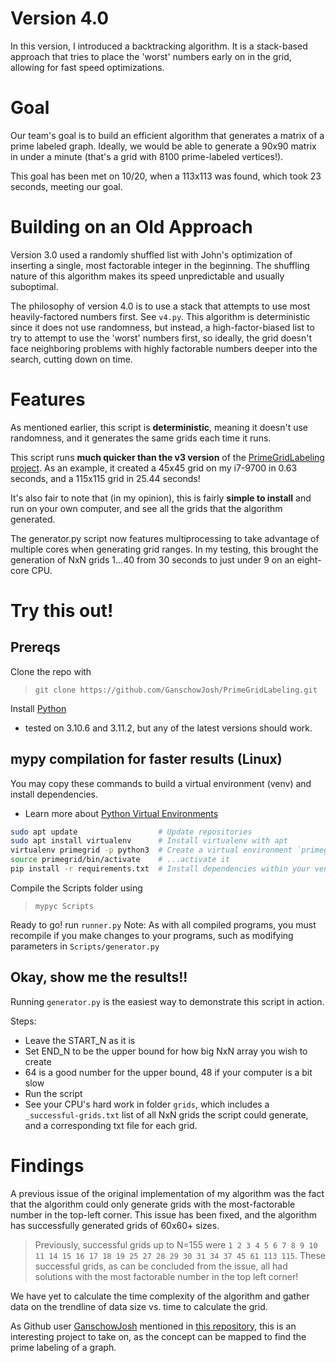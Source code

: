 # Version 4.0
In this version, I introduced a backtracking algorithm. It is a stack-based approach that tries to place the 'worst' numbers early on in the grid, allowing for fast speed optimizations.

# Goal
Our team's goal is to build an efficient algorithm that generates a matrix of a prime labeled graph. Ideally, we would be able to generate a 90x90 matrix in under a minute (that's a grid with 8100 prime-labeled vertices!).

This goal has been met on 10/20, when a 113x113 was found, which took 23 seconds, meeting our goal.

# Building on an Old Approach
Version 3.0 used a randomly shuffled list with John's optimization of inserting a single, most factorable integer in the beginning. The shuffling nature of this algorithm makes its speed unpredictable and usually suboptimal.

The philosophy of version 4.0 is to use a stack that attempts to use most heavily-factored numbers first. See `v4.py`. This algorithm is deterministic since it does not use randomness, but instead, a high-factor-biased list to try to attempt to use the 'worst' numbers first, so ideally, the grid doesn't face neighboring problems with highly factorable numbers deeper into the search, cutting down on time.

# Features
As mentioned earlier, this script is **deterministic**, meaning it doesn't use randomness, and it generates the same grids each time it runs.

This script runs **much quicker than the v3 version** of the [PrimeGridLabeling project](https://github.com/GanschowJosh/PrimeGridLabeling). As an example, it created a 45x45
grid on my i7-9700 in 0.63 seconds, and a 115x115 grid in 25.44 seconds!

It's also fair to note that (in my opinion), this is fairly **simple to install** and run on your own computer, and see all the grids that the algorithm generated.

The generator.py script now features multiprocessing to take advantage of multiple cores when generating grid ranges. In my testing, this brought the generation of NxN grids 1...40 from 30 seconds to just under 9 on an eight-core CPU.

# Try this out!
## Prereqs
Clone the repo with 
> `git clone https://github.com/GanschowJosh/PrimeGridLabeling.git`

Install [Python](https://www.python.org/downloads/)
- tested on 3.10.6 and 3.11.2, but any of the latest versions should work.

## mypy compilation for faster results (Linux)
You may copy these commands to build a virtual environment (venv) and install dependencies.
- Learn more about [Python Virtual Environments](https://docs.python.org/3/library/venv.html)
```bash
sudo apt update                  # Update repositories
sudo apt install virtualenv      # Install virtualenv with apt
virtualenv primegrid -p python3  # Create a virtual environment `primegrid`
source primegrid/bin/activate    # ...activate it
pip install -r requirements.txt  # Install dependencies within your venv
```

Compile the Scripts folder using
> `mypyc Scripts`

Ready to go! run `runner.py`
Note: As with all compiled programs, you must recompile if you make changes to your programs, such as modifying parameters in `Scripts/generator.py`


## Okay, show me the results!!
Running `generator.py` is the easiest way to demonstrate this script in action.

Steps:
- Leave the START_N as it is
- Set END_N to be the upper bound for how big NxN array you wish to create
- 64 is a good number for the upper bound, 48 if your computer is a bit slow
- Run the script
- See your CPU's hard work in folder `grids`, which includes a `_successful-grids.txt` list of all NxN grids the script could generate, and a corresponding txt file for each grid.

# Findings
A previous issue of the original implementation of my algorithm was the fact that the algorithm could only generate grids with the most-factorable number in the top-left corner. This issue has been fixed, and the algorithm has successfully generated grids of 60x60+ sizes.
> Previously, successful grids up to N=155 were `1 2 3 4 5 6 7 8 9 10 11 14 15 16 17 18 19 25 27 28 29 30 31 34 37 45 61 113 115`.
These successful grids, as can be concluded from the issue, all had solutions with the most factorable number in the top left corner!

We have yet to calculate the time complexity of the algorithm and gather data on the trendline of data size vs. time to calculate the grid.

As Github user [GanschowJosh](https://github.com/GanschowJosh) mentioned in [this repository](https://github.com/GanschowJosh/PrimeGridLabeling), this is an interesting project to take on, as the concept can be mapped to find the prime labeling of a graph.
